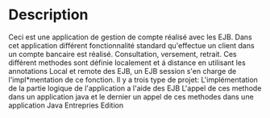 # Description
Ceci est une application de gestion de compte réalisé avec les EJB. 
Dans cet application différent fonctionnalité standard qu'effectue un client dans un compte bancaire est réalisé. Consultation, versement, retrait.
Ces différent methodes sont définie localement et á distance en utilisant les annotations Local et remote des EJB, un EJB session s'en charge de l'impl*mentation de ce fonction.
Il y a trois type de projet:
L'implémentation de la partie logique de l'application a l'aide des EJB
L'appel de ces methode dans un application java
et le dernier un appel de ces methodes dans une application Java Entrepries Edition

